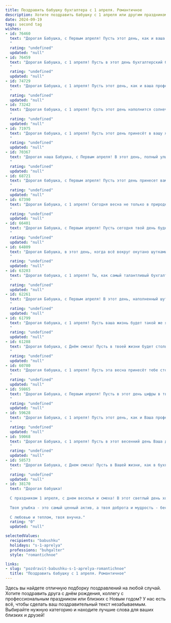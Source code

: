 ```yaml
---
title: Поздравить бабушку бухгалтера с 1 апреля. Романтичное
description: Хотите поздравить бабушку с 1 апреля или другим праздником? Наш ИИ создаст незабываемое поздравление, а вы обязательно выделитесь среди других.  
date: 2024-09-19
tags: second tag
wishes:
- id: 76460
  text: "Дорогая Бабушка, с Первым апреля! Пусть этот день, как и ваша душа, будет полон солнечного света, юмора и радости. Пусть любовь и забота окружают вас, а цифры в бухгалтерских отчетах складываются легко и harmoniously!
  "
  rating: "undefined"
  updated: "null"
- id: 76459
  text: "Дорогая Бабушка, с 1 апреля! Пусть в этот день бухгалтерский баланс Вашей жизни будет полон радости, любви и счастья, а дебет с кредитом всегда будут в гармонии!
  "
  rating: "undefined"
  updated: "null"
- id: 74729
  text: "Дорогая Бабушка, с 1 апреля! Пусть этот день, как и ваша профессия бухгалтера, будет точным, стабильным и принесёт вам только радость и приятные сюрпризы. Ваша доброта и любовь - самые ценные цифры в моей жизни, и я бесконечно рад, что вы есть у меня.
  "
  rating: "undefined"
  updated: "null"
- id: 73242
  text: "Дорогая бабушка, с 1 апреля! Пусть этот день наполнится солнечным светом и смехом, а все цифры в твоей бухгалтерской жизни складываются в идеальные балансы, как в теплом весеннем пейзаже.
  "
  rating: "undefined"
  updated: "null"
- id: 71975
  text: "Дорогая бабушка, с 1 апреля! Пусть этот день принесёт в вашу жизнь весеннюю свежесть, а числа в отчётах складываются легко и приятно, как цветы в весеннем букете.
  "
  rating: "undefined"
  updated: "null"
- id: 70367
  text: "Дорогая наша Бабушка, с Первым апреля! В этот день, полный улыбок и шуток, мы хотим пожелать тебе, чтобы твоя душа всегда была так же светла и чиста, как бухгалтерские отчеты, которые ты составляешь с такой любовью. Пусть каждая строчка твоей жизни будет наполнена радостью, а каждый день - приятными сюрпризами!
  "
  rating: "undefined"
  updated: "null"
- id: 68721
  text: "Дорогая бабушка, с Первым апреля! Пусть этот день принесет вам только радость, как яркие весенние цветы.  Ваши золотые руки и острый ум, делающий вас лучшим бухгалтером,  –  это настоящее сокровище, за которое мы вас бесконечно любим.  Будьте здоровы и счастливы, наша любимая!
  "
  rating: "undefined"
  updated: "null"
- id: 67390
  text: "Дорогая Бабушка, с 1 апреля! Сегодня весна не только в природе, но и в твоём сердце, полном любви и заботы. Счастья тебе, улыбок и пусть каждый день будет так же ярок и прекрасен, как твои бухгалтерские записи!
  "
  rating: "undefined"
  updated: "null"
- id: 66401
  text: "Дорогая Бабушка, с Первым апреля! Пусть сегодня твой день будет полон весенних цветов, радостных улыбок и, конечно же, приятных сюрпризов.  Как бухгалтер ты всегда держишь все под контролем, но сегодня позволь себе немного расслабиться и насладиться праздником. Пусть все твои мечты и надежды легко и просто сбываются!
  "
  rating: "undefined"
  updated: "null"
- id: 64809
  text: "Дорогая Бабушка, в этот день, когда всё вокруг окутано шутками и улыбками, хочется признаться: ты – самый настоящий  \"волшебник цифр\"!  Твоя точность, мудрость и нежность – это то, что делает тебя особенной. С 1 апреля, любимая Бабушка! Пусть все твои финансовые операции будут легки, а жизнь - полна радости!
  "
  rating: "undefined"
  updated: "null"
- id: 63203
  text: "Дорогая бабушка, с 1 апреля! Ты, как самый талантливый бухгалтер, всегда держишь все под контролем, прекрасно балансируя между цифрами и душевным теплом. Пусть этот весенний день станет символом новых начинаний, процветания и радости!
  "
  rating: "undefined"
  updated: "null"
- id: 62261
  text: "Дорогая Бабушка, с Первым апреля! В этот день, наполненный шутками и улыбками, позволь мне признаться: ты - лучшая бухгалтерша на свете, которая умеет не только водить цифры в танце, но и хранить тепло в своем сердце. Желаю тебе весеннего настроения, радости, любви и, конечно, здоровья. Пусть каждый день будет полон приятных сюрпризов и добрых новостей! 💖
  "
  rating: "undefined"
  updated: "null"
- id: 61799
  text: "Дорогая бабушка, с 1 апреля! Пусть ваша жизнь будет такой же яркой и позитивной, как весенние цветы, а цифры в бухгалтерском отчете всегда складываются в вашу пользу! 💖
  "
  rating: "undefined"
  updated: "null"
- id: 61288
  text: "Дорогая бабушка, с Днём смеха! Пусть в твоей жизни будет столько же радости, сколько цифр в бухгалтерских отчётах, а печали исчезнут так же быстро, как ошибка в счёте.
  "
  rating: "undefined"
  updated: "null"
- id: 60780
  text: "Дорогая бабушка, с 1 апреля! Пусть эта весна принесёт тебе столько же радости и тепла, сколько ты приносишь в нашу жизнь своими заботой и любовью. Ты — наша удивительная бухгалтерша, умеющая с точностью подсчитывать счастье и щедро делиться им с нами. Желаем тебе ярких красок, бесконечного оптимизма и, конечно же, крепкого здоровья!
  "
  rating: "undefined"
  updated: "null"
- id: 59865
  text: "Дорогая Бабушка, с Первым апреля! Пусть в этот день цифры в твоей бухгалтерской работе складываются в самые счастливые комбинации, а душа танцует от радости, как веселый весенний ручеек.  Будь всегда такой же жизнерадостной и любимой, как распускающиеся цветы на весеннем лугу. 💖
  "
  rating: "undefined"
  updated: "null"
- id: 59628
  text: "Дорогая Бабушка, с 1 апреля! Пусть этот день, как и Ваша профессия бухгалтера, будет точным, четким и принесет только приятные цифры – цифры радости, любви и счастья!
  "
  rating: "undefined"
  updated: "null"
- id: 59068
  text: "Дорогая Бабушка, с 1 апреля! Пусть в этот весенний день Ваша душа расцветает так же ярко, как и первые цветы, а цифры в бухгалтерских отчетах складываются легко и приятно, как весенний ветерок. Желаю Вам радости, любви и бесконечного счастья!
  "
  rating: "undefined"
  updated: "null"
- id: 58573
  text: "Дорогая Бабушка, с Днем смеха! Пусть в Вашей жизни, как в бухгалтерских отчетах, всегда царит порядок и гармония, а улыбки будут такими же яркими, как свежие цифры в дебете! 💖
  "
  rating: "undefined"
  updated: "null"
- id: 38170
  text: "Дорогая бабушка!
  
  С праздником 1 апреля, с днем веселья и смеха! В этот светлый день хочу поздравить тебя, мое сердце, с твоим удивительным умением находить баланс не только в цифрах, но и в жизни. Ты, как настоящий бухгалтер, всегда точно знаешь, как сделать так, чтобы вокруг тебя царила гармония и радость.
  
  Твоя улыбка - это самый ценный актив, а твоя доброта и мудрость - бесценные инвестиции в душу каждой из нас. Пусть в каждом твоем дне будут только радостные \"плюсы\", а заботы и тревоги обходят стороной. Желаю здоровья, счастья и много солнечных моментов, которые наполнят твою жизнь яркими красками.
  
  С любовью и теплом, твоя внучка."
  rating: "0"
  updated: "null"

selectedValues:
  recipients: "babushku"
  holidays: "s-1-aprelya"
  professions: "buhgalter"
  style: "romantichnoe"

links:
- slug: "pozdravit-babushku-s-1-aprelya-romantichnoe"
  title: "Поздравить бабушку с 1 апреля. Романтичное"
---
```


Здесь вы найдете отличную подборку поздравлений на любой случай. 
Хотите поздравить друга с днём рождения, коллегу с профессиональным праздником или близких с Новым годом? У нас есть всё, чтобы сделать ваш поздравительный текст незабываемым. Выбирайте нужную категорию и находите лучшие слова для ваших близких и друзей!
